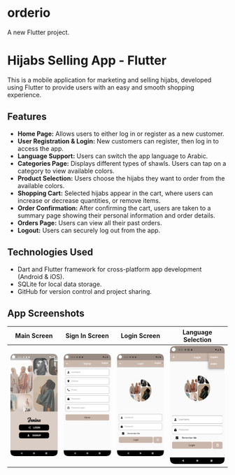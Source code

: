 # orderio

A new Flutter project.

# Hijabs Selling App - Flutter

This is a mobile application for marketing and selling hijabs, developed using Flutter to provide users with an easy and smooth shopping experience.

## Features

- **Home Page:** Allows users to either log in or register as a new customer.
- **User Registration & Login:** New customers can register, then log in to access the app.
- **Language Support:** Users can switch the app language to Arabic.
- **Categories Page:** Displays different types of shawls. Users can tap on a category to view available colors.
- **Product Selection:** Users choose the hijabs they want to order from the available colors.
- **Shopping Cart:** Selected hijabs appear in the cart, where users can increase or decrease quantities, or remove items.
- **Order Confirmation:** After confirming the cart, users are taken to a summary page showing their personal information and order details.
- **Orders Page:** Users can view all their past orders.
- **Logout:** Users can securely log out from the app.

## Technologies Used

- Dart and Flutter framework for cross-platform app development (Android & iOS).
- SQLite for local data storage.
- GitHub for version control and project sharing.
## App Screenshots

| Main Screen | Sign In Screen | Login Screen | Language Selection |
|-------------|----------------|--------------|--------------------|
| ![Main Screen](https://github.com/JeninShehab284/Orderio/blob/master/mainscreen.png?raw=true) | ![Sign In Screen](https://github.com/JeninShehab284/Orderio/blob/master/sign.png?raw=true) | ![Login Screen](https://github.com/JeninShehab284/Orderio/blob/master/login.png?raw=true) | ![Language Selection](https://github.com/JeninShehab284/Orderio/blob/master/lang.png?raw=true) |
